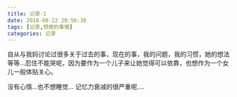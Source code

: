 ```yaml
---
title: 记录-1
date: 2018-08-22 20:56:30
tags: [记录,想做的事情]
categories: 记录
---
```

自从与我妈讨论过很多关于过去的事，现在的事，我的问题，我的习惯，她的想法等等...忍住不能哭呢，因为要作为一个儿子来让她觉得可以依靠，也想作为一个女儿一般体贴关心。

没有心情…也不想睡觉…
记忆力衰减的很严重呢....